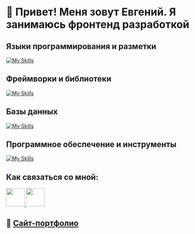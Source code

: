 # 👋 Привет! Меня зовут Евгений. Я занимаюсь фронтенд разработкой

## Языки программирования и разметки
[![My Skills](https://skillicons.dev/icons?i=js,html,css)](https://skillicons.dev)
## Фреймворки и библиотеки
[![My Skills](https://skillicons.dev/icons?i=react,ts,nodejs,express,redux,express,d3,materialui,bootstrap)](https://skillicons.dev)
## Базы данных
[![My Skills](https://skillicons.dev/icons?i=mysql)](https://skillicons.dev)
## Программное обеспечение и инструменты
[![My Skills](https://skillicons.dev/icons?i=git,github,figma,vscode,visualstudio,bash,replit,postman)](https://skillicons.dev)

## Как связаться со мной:
<a href="https://t.me/PaperCranejs">
  <img src="https://cdn-icons-png.flaticon.com/512/2111/2111646.png" width="50" height="50">
</a>

<a href="eugene.pokalyuk@gmail.com">
  <img src="https://cdn-icons-png.flaticon.com/512/732/732200.png" width="50" height="50">
</a>

## 👀 [Сайт-портфолио](https://eugenepokalyuk.github.io/profile-new/)
